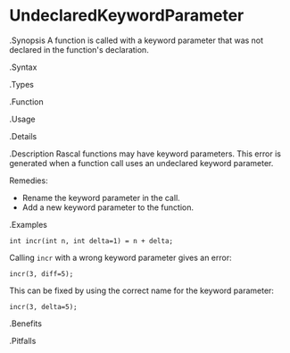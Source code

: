 # UndeclaredKeywordParameter

.Synopsis
A function is called with a keyword parameter that was not declared in the function's declaration.

.Syntax

.Types

.Function
       
.Usage

.Details

.Description
Rascal functions may have keyword parameters. This error is generated when a function call uses an undeclared keyword parameter.

Remedies:

*  Rename the keyword parameter in the call.
*  Add a new keyword parameter to the function.

.Examples
```rascal-shell,error
int incr(int n, int delta=1) = n + delta;
```
Calling `incr` with a wrong keyword parameter gives an error:
```rascal-shell,continue,error
incr(3, diff=5);
```
This can be fixed by using the correct name for the keyword parameter:
```rascal-shell,continue,error
incr(3, delta=5);
```

.Benefits

.Pitfalls


